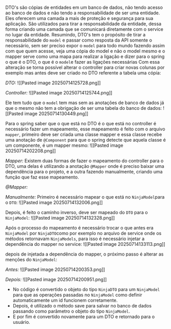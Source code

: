 DTO's são cópias de entidades em um banco de dados, não tendo acesso ao banco de dados e não tendo a responsabilidade de ser uma entidade. Eles oferecem uma camada a mais de proteção e segurança para sua aplicação.
São utilizados para tirar a responsabilidade da entidade, dessa forma criando uma camada que se comunicará diretamente com o service no lugar da entidade. 
Resumindo, DTO's tem o propósito de tirar a responsabilidade do `model` e passar como resposta da API somente o necessário, sem ser preciso expor o `model` para todo mundo fazendo assim com que quem acesse, veja uma cópia do model e não o model mesmo e o mapper serve como uma mapa para realizar a ligação e dizer para o spring o que é o DTO, o que é o `model`e fazer as ligações necessárias
Com essa alteração se torna possível alterar o controller para criar novas colunas por exemplo mas antes deve ser criado no DTO referente a tabela uma cópia:

*DTO:*
![[Pasted image 20250714125728.png]]

*Controller:*
![[Pasted image 20250714125744.png]]

Ele tem tudo que o `model` tem mas sem as anotações de banco de dados já que o mesmo não tem a obrigação de ser uma tabela do banco de dados:
![[Pasted image 20250714130449.png]]

Para o spring saber que o que está no DTO é o que está no controller é necessário fazer um mapeamento, esse mapeamento é feito com o arquivo `mapper`, primeiro deve ser criada uma classe mapper e essa classe recebe uma anotação de `@Component` para que o spring detecte que aquela classe é um componente, é um mapper mesmo:
![[Pasted image 20250714202208.png]]

*Mapper:*
Existem duas formas de fazer o mapeamento do controller para o DTO, uma delas é utilizando a anotação `@Mapper`  onde é preciso baixar uma dependência para o projeto, e a outra fazendo manualmente, criando uma função que faz esse mapeamento.

*@Mapper:*


*Manualmente:*
Primeiro é necessário mapear o que está no `NinjaModel`para o `DTO`:
![[Pasted image 20250714132006.png]]

Depois, é feito o caminho inverso, deve ser mapeado do `DTO` para o `NinjaModel`:
![[Pasted image 20250714132328.png]]

Após o processo do mapeamento é necessário trocar o que antes era `NinjaModel` por `NinjaDTO`como por exemplo no arquivo de service onde os métodos retornavam `NinjaModels`, para isso é necessário injetar a dependência do mapper no service:
![[Pasted image 20250714133113.png]]

depois de injetada a dependência do mapper, o próximo passo é alterar as menções do `NinjaModel`:

*Antes:*
![[Pasted image 20250714200353.png]]

*Depois:*
![[Pasted image 20250714200951.png]]
- No código é convertido o objeto do tipo `NinjaDTO` para um `NinjaModel` para que as operações passadas no `NinjaModel` como definir automaticamente um id funcionem corretamente.
- Depois, é utilizado o método save para salvar no banco de dados passando como parâmetro o objeto do tipo `NinjaModel`.
- E por fim é convertido novamente para um DTO e retornado para o usuário.
